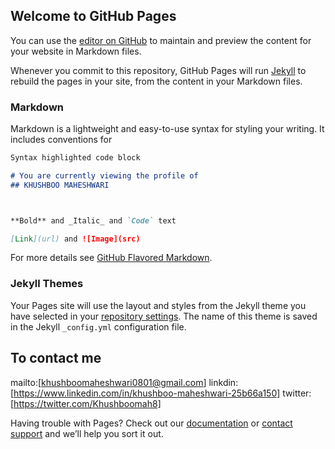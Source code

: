 ## Welcome to GitHub Pages

You can use the [editor on GitHub](https://github.com/Khushboomah8/khushboo8/edit/master/README.md) to maintain and preview the content for your website in Markdown files.

Whenever you commit to this repository, GitHub Pages will run [Jekyll](https://jekyllrb.com/) to rebuild the pages in your site, from the content in your Markdown files.

### Markdown

Markdown is a lightweight and easy-to-use syntax for styling your writing. It includes conventions for

```markdown
Syntax highlighted code block

# You are currently viewing the profile of
## KHUSHBOO MAHESHWARI



**Bold** and _Italic_ and `Code` text

[Link](url) and ![Image](src)
```

For more details see [GitHub Flavored Markdown](https://guides.github.com/features/mastering-markdown/).

### Jekyll Themes

Your Pages site will use the layout and styles from the Jekyll theme you have selected in your [repository settings](https://github.com/Khushboomah8/khushboo8/settings). The name of this theme is saved in the Jekyll `_config.yml` configuration file.

## To contact me
mailto:[khushboomaheshwari0801@gmail.com]
linkdin:[https://www.linkedin.com/in/khushboo-maheshwari-25b66a150]
twitter:[https://twitter.com/Khushboomah8]

Having trouble with Pages? Check out our [documentation](https://help.github.com/categories/github-pages-basics/) or [contact support](https://github.com/contact) and we’ll help you sort it out.
